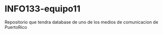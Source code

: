 # INFO133-equipo11
Repositorio que tendra database de uno de los medios de comunicacion de PuertoRico
